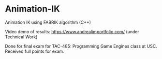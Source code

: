 # Animation-IK
Animation IK using FABRIK algorithm (C++)

Video demo of results: https://www.andrealimportfolio.com/ (under Technical Work)

Done for final exam for TAC-485: Programming Game Engines class at USC. Received full points for exam.
